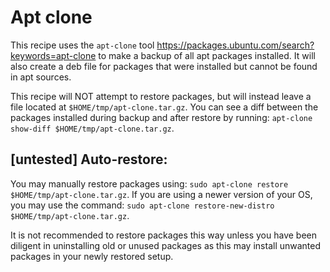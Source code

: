 # Apt clone
This recipe uses the `apt-clone` tool 
<https://packages.ubuntu.com/search?keywords=apt-clone> 
to make a backup of all apt packages installed. It will also create a deb file
for packages that were installed but cannot be found in apt sources.

This recipe will NOT attempt to restore packages, but will instead leave a file 
located at `$HOME/tmp/apt-clone.tar.gz`. You can see a diff between the packages 
installed during backup and after restore by running: 
`apt-clone show-diff $HOME/tmp/apt-clone.tar.gz`.

## [untested] Auto-restore:
You may manually restore packages using: `sudo apt-clone restore $HOME/tmp/apt-clone.tar.gz`. 
If you are using a newer version of your OS, you may use the command: 
`sudo apt-clone restore-new-distro $HOME/tmp/apt-clone.tar.gz`.

It is not recommended to restore packages this way unless you have been diligent 
in uninstalling old or unused packages as this may install unwanted packages in 
your newly restored setup.

